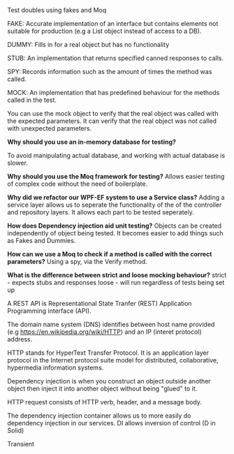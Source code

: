 Test doubles using fakes and Moq

FAKE:
Accurate implementation of an interface but contains elements not 
suitable for production (e.g a List object instead of access to a DB).

DUMMY:
Fills in for a real object but has no functionality

STUB:
An implementation that returns specified canned responses to calls.

SPY:
Records information such as the amount of times the method was called.

MOCK:
An implementation that has predefined behaviour for the methods 
called in the test. 


You can use the mock object to verify that the real object was called with the 
expected parameters. It can verify that the real object was not called with unexpected 
parameters.


**Why should you use an in-memory database for testing?**

To avoid manipulating actual database, and working with actual database is slower. 

**Why should you use the Moq framework for testing?**
Allows easier testing of complex code without the need of boilerplate.


**Why did we refactor our WPF-EF system to use a Service class?**
Adding a service layer allows us to seperate the functionality of the
of the controller and repository layers. It allows each part to be 
tested seperately.

**How does Dependency injection aid unit testing?**
Objects can be created independently of object being tested. 
It becomes easier to add things such as Fakes and Dummies.

**How can we use a Moq to check if a method is called with the correct parameters?**
Using a spy, via the Verify method.

**What is the difference between strict and loose mocking behaviour?**
strict - expects stubs and responses
loose - will run regardless of tests being set up 

A REST API is Representational State Tranfer (REST) Application Programming interface (API).

The domain name system (DNS) identifies between host name provided (e.g https://en.wikipedia.org/wiki/HTTP) and an IP (interet protocol) address.


HTTP stands for HyperText Transfer Protocol. It is an application layer protocol in the Internet protocol suite model for distributed, collaborative, hypermedia information systems.


Dependency injection is when you construct an object outside another object then inject it into another object without being "glued" to it. 

HTTP request consists of HTTP verb, header, and a message body.

The dependency injection container allows us to more easily do dependency injection in our services.
DI allows inversion of control (D in Solid)

Transient